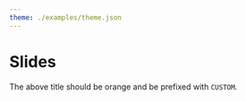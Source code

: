 ```yaml
---
theme: ./examples/theme.json
---
```


# Slides

The above title should be orange and be prefixed with `CUSTOM`.
